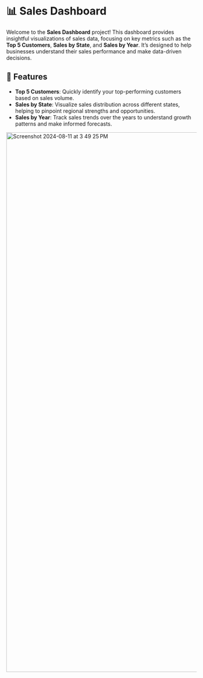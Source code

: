 # 📊 Sales Dashboard

Welcome to the **Sales Dashboard** project! This dashboard provides insightful visualizations of sales data, focusing on key metrics such as the **Top 5 Customers**, **Sales by State**, and **Sales by Year**. It’s designed to help businesses understand their sales performance and make data-driven decisions.

## 🌟 Features

- **Top 5 Customers**: Quickly identify your top-performing customers based on sales volume.
- **Sales by State**: Visualize sales distribution across different states, helping to pinpoint regional strengths and opportunities.
- **Sales by Year**: Track sales trends over the years to understand growth patterns and make informed forecasts.


<img width="1424" alt="Screenshot 2024-08-11 at 3 49 25 PM" src="https://github.com/user-attachments/assets/c3a185f0-2605-4390-a025-6521b3cd51f2">

